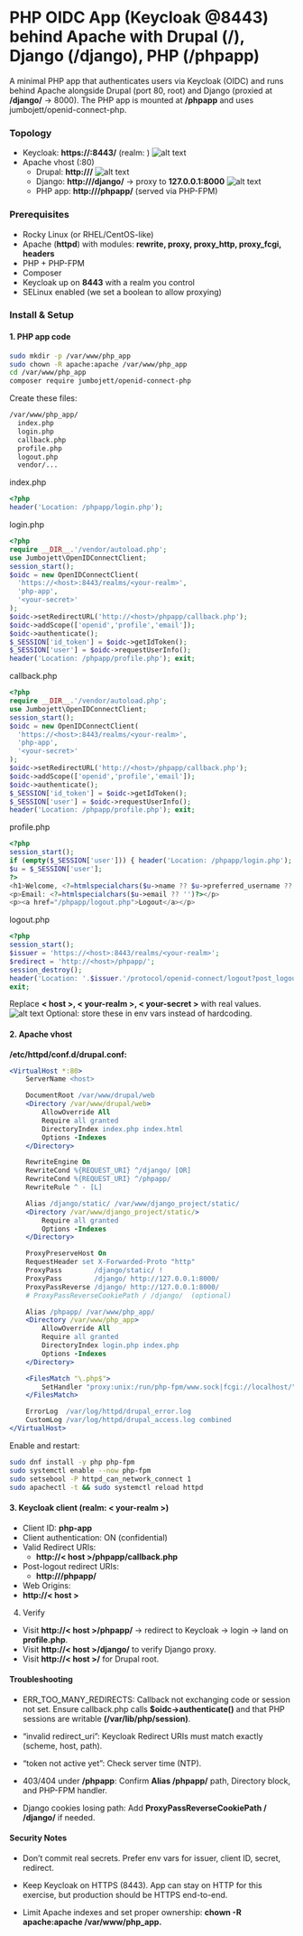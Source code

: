 # PHP OIDC App (Keycloak @8443) behind Apache with Drupal (/), Django (/django), PHP (/phpapp)

A minimal PHP app that authenticates users via Keycloak (OIDC) and runs behind Apache alongside Drupal (port 80, root) and Django (proxied at **/django/** → 8000). The PHP app is mounted at **/phpapp** and uses jumbojett/openid-connect-php.

### Topology
+ Keycloak: **https://<host>:8443/** (realm: **<your-realm>**)
![alt text](/images/image-9.png)
+ Apache vhost (:80)
    + Drupal: **http://<host>/**
    ![alt text](/images/image-10.png)
    + Django: **http://<host>/django/** → proxy to **127.0.0.1:8000**
    ![alt text](/images/image-11.png)
    + PHP app: **http://<host>/phpapp/** (served via PHP-FPM)

### Prerequisites
+ Rocky Linux (or RHEL/CentOS-like)
+ Apache (**httpd**) with modules: **rewrite, proxy, proxy_http, proxy_fcgi, headers**
+ PHP + PHP-FPM
+ Composer
+ Keycloak up on **8443** with a realm you control
+ SELinux enabled (we set a boolean to allow proxying)

### Install & Setup

#### 1. PHP app code

```bash
sudo mkdir -p /var/www/php_app
sudo chown -R apache:apache /var/www/php_app
cd /var/www/php_app
composer require jumbojett/openid-connect-php
```
Create these files:
```bash
/var/www/php_app/
  index.php
  login.php
  callback.php
  profile.php
  logout.php
  vendor/...
```

index.php
```php
<?php
header('Location: /phpapp/login.php');
```

login.php
```php
<?php
require __DIR__.'/vendor/autoload.php';
use Jumbojett\OpenIDConnectClient;
session_start();
$oidc = new OpenIDConnectClient(
  'https://<host>:8443/realms/<your-realm>',
  'php-app',
  '<your-secret>'
);
$oidc->setRedirectURL('http://<host>/phpapp/callback.php');
$oidc->addScope(['openid','profile','email']);
$oidc->authenticate();
$_SESSION['id_token'] = $oidc->getIdToken();
$_SESSION['user'] = $oidc->requestUserInfo();
header('Location: /phpapp/profile.php'); exit;
```

callback.php
```php
<?php
require __DIR__.'/vendor/autoload.php';
use Jumbojett\OpenIDConnectClient;
session_start();
$oidc = new OpenIDConnectClient(
  'https://<host>:8443/realms/<your-realm>',
  'php-app',
  '<your-secret>'
);
$oidc->setRedirectURL('http://<host>/phpapp/callback.php');
$oidc->addScope(['openid','profile','email']);
$oidc->authenticate();
$_SESSION['id_token'] = $oidc->getIdToken();
$_SESSION['user'] = $oidc->requestUserInfo();
header('Location: /phpapp/profile.php'); exit;
```

profile.php
```php
<?php
session_start();
if (empty($_SESSION['user'])) { header('Location: /phpapp/login.php'); exit; }
$u = $_SESSION['user'];
?>
<h1>Welcome, <?=htmlspecialchars($u->name ?? $u->preferred_username ?? 'User')?></h1>
<p>Email: <?=htmlspecialchars($u->email ?? '')?></p>
<p><a href="/phpapp/logout.php">Logout</a></p>
```

logout.php
```php
<?php
session_start();
$issuer = 'https://<host>:8443/realms/<your-realm>';
$redirect = 'http://<host>/phpapp/';
session_destroy();
header('Location: '.$issuer.'/protocol/openid-connect/logout?post_logout_redirect_uri='.urlencode($redirect));
exit;
```

Replace **< host >, < your-realm >, < your-secret >** with real values.
![alt text](/images/image-12.png)
Optional: store these in env vars instead of hardcoding.

#### 2. Apache vhost

**/etc/httpd/conf.d/drupal.conf:**

```apache
<VirtualHost *:80>
    ServerName <host>

    DocumentRoot /var/www/drupal/web
    <Directory /var/www/drupal/web>
        AllowOverride All
        Require all granted
        DirectoryIndex index.php index.html
        Options -Indexes
    </Directory>

    RewriteEngine On
    RewriteCond %{REQUEST_URI} ^/django/ [OR]
    RewriteCond %{REQUEST_URI} ^/phpapp/
    RewriteRule ^ - [L]

    Alias /django/static/ /var/www/django_project/static/
    <Directory /var/www/django_project/static/>
        Require all granted
        Options -Indexes
    </Directory>

    ProxyPreserveHost On
    RequestHeader set X-Forwarded-Proto "http"
    ProxyPass        /django/static/ !
    ProxyPass        /django/ http://127.0.0.1:8000/
    ProxyPassReverse /django/ http://127.0.0.1:8000/
    # ProxyPassReverseCookiePath / /django/  (optional)

    Alias /phpapp/ /var/www/php_app/
    <Directory /var/www/php_app>
        AllowOverride All
        Require all granted
        DirectoryIndex login.php index.php
        Options -Indexes
    </Directory>

    <FilesMatch "\.php$">
        SetHandler "proxy:unix:/run/php-fpm/www.sock|fcgi://localhost/"
    </FilesMatch>

    ErrorLog  /var/log/httpd/drupal_error.log
    CustomLog /var/log/httpd/drupal_access.log combined
</VirtualHost>
```

Enable and restart:

```bash
sudo dnf install -y php php-fpm
sudo systemctl enable --now php-fpm
sudo setsebool -P httpd_can_network_connect 1
sudo apachectl -t && sudo systemctl reload httpd
```

#### 3. Keycloak client (realm: < your-realm >)

+ Client ID: **php-app**
+ Client authentication: ON (confidential)
+ Valid Redirect URIs:
    + **http://< host >/phpapp/callback.php**
+ Post-logout redirect URIs:
    + **http://<host>/phpapp/**
+ Web Origins:
 + **http://< host >**

4) Verify
+ Visit **http://< host >/phpapp/** → redirect to Keycloak → login → land on **profile.php**.
+ Visit **http://< host >/django/** to verify Django proxy.
+ Visit **http://< host >/** for Drupal root.

#### Troubleshooting

+ ERR_TOO_MANY_REDIRECTS: Callback not exchanging code or session not set. Ensure callback.php calls **$oidc->authenticate()** and that PHP sessions are writable **(/var/lib/php/session)**.

+ “invalid redirect_uri”: Keycloak Redirect URIs must match exactly (scheme, host, path).

+ “token not active yet”: Check server time (NTP).

+ 403/404 under **/phpapp**: Confirm **Alias /phpapp/** path, Directory block, and PHP-FPM handler.

+ Django cookies losing path: Add **ProxyPassReverseCookiePath / /django/** if needed.

#### Security Notes

+ Don’t commit real secrets. Prefer env vars for issuer, client ID, secret, redirect.

+ Keep Keycloak on HTTPS (8443). App can stay on HTTP for this exercise, but production should be HTTPS end-to-end.

+ Limit Apache indexes and set proper ownership: **chown -R apache:apache /var/www/php_app.**